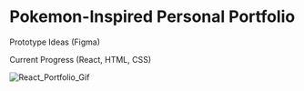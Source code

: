 # Pokemon-Inspired Personal Portfolio

Prototype Ideas (Figma)


Current Progress (React, HTML, CSS)


![React_Portfolio_Gif](https://github.com/user-attachments/assets/8475f870-7108-4f26-914e-613a59677bfa)
